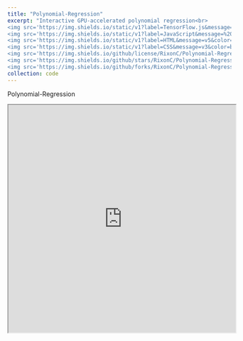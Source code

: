 ```yaml
---
title: "Polynomial-Regression"
excerpt: "Interactive GPU-accelerated polynomial regression<br>
<img src='https://img.shields.io/static/v1?label=TensorFlow.js&message=v2.3&color=yellow&style=flat&logo=tensorflow&logoColor=white' href='/'>
<img src='https://img.shields.io/static/v1?label=JavaScript&message=%20&color=blueviolet&style=flat&logo=javascript&logoColor=white' href='/'>
<img src='https://img.shields.io/static/v1?label=HTML&message=v5&color=blueviolet&style=flat&logo=html5&logoColor=white' href='/'>
<img src='https://img.shields.io/static/v1?label=CSS&message=v3&color=blueviolet&style=flat&logo=css3&logoColor=white' href='/'>
<img src='https://img.shields.io/github/license/RixonC/Polynomial-Regression' href='/'>
<img src='https://img.shields.io/github/stars/RixonC/Polynomial-Regression' href='/'>
<img src='https://img.shields.io/github/forks/RixonC/Polynomial-Regression' href='/'>"
collection: code
---
```

Polynomial-Regression

<iframe 
    width="512"
    height="512"
    src="https://rixonc.github.io/Polynomial-Regression/">
</iframe>

